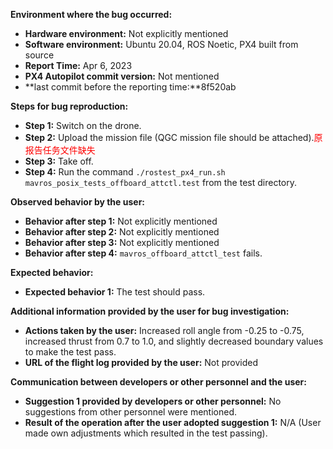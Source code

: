 **Environment where the bug occurred:**

- **Hardware environment:** Not explicitly mentioned
- **Software environment:** Ubuntu 20.04, ROS Noetic, PX4 built from source
- **Report Time:** Apr 6, 2023
- **PX4 Autopilot commit version:** Not mentioned
- **last commit before the reporting time:**8f520ab

**Steps for bug reproduction:**

- **Step 1:** Switch on the drone.
- **Step 2:** Upload the mission file (QGC mission file should be attached).<font color='red'>原报告任务文件缺失</font>
- **Step 3:** Take off.
- **Step 4:** Run the command `./rostest_px4_run.sh mavros_posix_tests_offboard_attctl.test` from the test directory.

**Observed behavior by the user:**

- **Behavior after step 1:** Not explicitly mentioned
- **Behavior after step 2:** Not explicitly mentioned
- **Behavior after step 3:** Not explicitly mentioned
- **Behavior after step 4:** `mavros_offboard_attctl_test` fails.

**Expected behavior:**

- **Expected behavior 1:** The test should pass.

**Additional information provided by the user for bug investigation:**

- **Actions taken by the user:** Increased roll angle from -0.25 to -0.75, increased thrust from 0.7 to 1.0, and slightly decreased boundary values to make the test pass.
- **URL of the flight log provided by the user:** Not provided

**Communication between developers or other personnel and the user:**

- **Suggestion 1 provided by developers or other personnel:** No suggestions from other personnel were mentioned.
- **Result of the operation after the user adopted suggestion 1:** N/A (User made own adjustments which resulted in the test passing).
